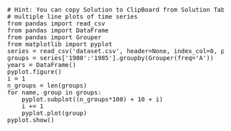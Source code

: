 <pre class="file" data-target="clipboard">
# Hint: You can copy Solution to ClipBoard from Solution Tab
# multiple line plots of time series
from pandas import read_csv
from pandas import DataFrame
from pandas import Grouper
from matplotlib import pyplot
series = read_csv('dataset.csv', header=None, index_col=0, parse_dates=True, squeeze=True)
groups = series['1980':'1985'].groupby(Grouper(freq='A'))
years = DataFrame()
pyplot.figure()
i = 1
n_groups = len(groups)
for name, group in groups:
	pyplot.subplot((n_groups*100) + 10 + i)
	i += 1
	pyplot.plot(group)
pyplot.show()
</pre>

